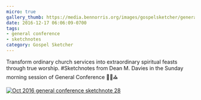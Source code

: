 ```yaml
---
micro: true
gallery_thumb: https://media.bennorris.org/images/gospelsketcher/general-conference/oct-2016/oct-16-4-davies.jpg
date: 2016-12-17 06:06:09-0700
tags:
- general conference
- sketchnotes
category: Gospel Sketcher
---
```


Transform ordinary church services into extraordinary spiritual feasts through true worship.
#Sketchnotes from Dean M. Davies in the Sunday morning session of General Conference ✍🏼⛪️

[![Oct 2016 general conference sketchnote 28](https://media.bennorris.org/images/gospelsketcher/general-conference/oct-2016/oct-16-4-davies.jpg)](https://media.bennorris.org/images/gospelsketcher/general-conference/oct-2016/oct-16-4-davies.jpg)